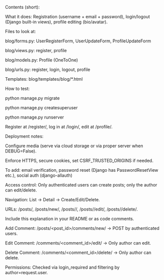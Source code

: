 Contents (short):

What it does: Registration (username + email + password), login/logout (Django built-in views), profile editing (bio/avatar).

Files to look at:

blog/forms.py: UserRegisterForm, UserUpdateForm, ProfileUpdateForm

blog/views.py: register, profile

blog/models.py: Profile (OneToOne)

blog/urls.py: register, login, logout, profile

Templates: blog/templates/blog/\*.html

How to test:

python manage.py migrate

python manage.py createsuperuser

python manage.py runserver

Register at /register/, log in at /login/, edit at /profile/.

Deployment notes:

Configure media (serve via cloud storage or via proper server when DEBUG=False).

Enforce HTTPS, secure cookies, set CSRF_TRUSTED_ORIGINS if needed.

To add: email verification, password reset (Django has PasswordResetView etc.), social auth (django-allauth)

Access control: Only authenticated users can create posts; only the author can edit/delete.

Navigation: List → Detail → Create/Edit/Delete.

URLs: /posts/, /posts/new/, /posts/<pk>/, /posts/<pk>/edit/, /posts/<pk>/delete/.

Include this explanation in your README or as code comments.

Add Comment: /posts/<post_id>/comments/new/ → POST by authenticated users.

Edit Comment: /comments/<comment_id>/edit/ → Only author can edit.

Delete Comment: /comments/<comment_id>/delete/ → Only author can delete.

Permissions: Checked via login_required and filtering by author=request.user.